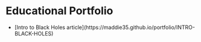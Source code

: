 <h1>Educational Portfolio</h1>

<ul>
  <li>[Intro to Black Holes article](https://maddie35.github.io/portfolio/INTRO-BLACK-HOLES)</li>
</ul>
